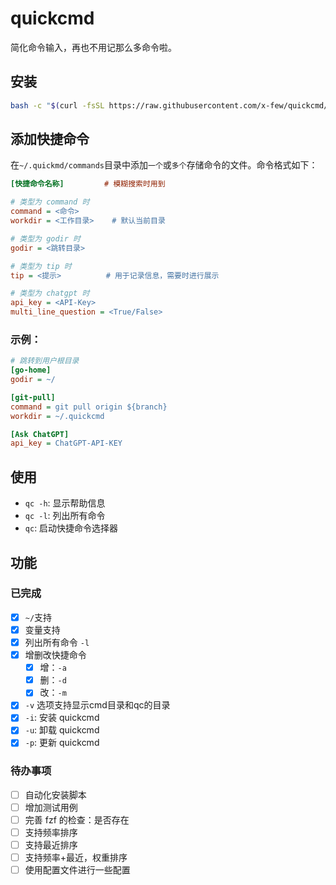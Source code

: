 # quickcmd

简化命令输入，再也不用记那么多命令啦。

## 安装

```bash
bash -c "$(curl -fsSL https://raw.githubusercontent.com/x-few/quickcmd/master/install.sh)"
```

## 添加快捷命令

在`~/.quickmd/commands`目录中添加`一个`或`多个`存储命令的文件。命令格式如下：

```ini
[快捷命令名称]         # 模糊搜索时用到

# 类型为 command 时
command = <命令>
workdir = <工作目录>    # 默认当前目录

# 类型为 godir 时
godir = <跳转目录>

# 类型为 tip 时
tip = <提示>          # 用于记录信息，需要时进行展示

# 类型为 chatgpt 时
api_key = <API-Key>
multi_line_question = <True/False>
```

### 示例：

```ini
# 跳转到用户根目录
[go-home]
godir = ~/

[git-pull]
command = git pull origin ${branch}
workdir = ~/.quickcmd

[Ask ChatGPT]
api_key = ChatGPT-API-KEY
```

## 使用

- `qc -h`: 显示帮助信息
- `qc -l`: 列出所有命令
- `qc`: 启动快捷命令选择器

## 功能

### 已完成

- [x] `~/`支持
- [x] 变量支持
- [x] 列出所有命令 `-l`
- [x] 增删改快捷命令
  - [x] 增：`-a`
  - [x] 删：`-d`
  - [x] 改：`-m`
- [x] `-v` 选项支持显示cmd目录和qc的目录
- [x] `-i`: 安装 quickcmd
- [x] `-u`: 卸载 quickcmd
- [x] `-p`: 更新 quickcmd

### 待办事项

- [ ] 自动化安装脚本
- [ ] 增加测试用例
- [ ] 完善 fzf 的检查：是否存在
- [ ] 支持频率排序
- [ ] 支持最近排序
- [ ] 支持频率+最近，权重排序
- [ ] 使用配置文件进行一些配置
